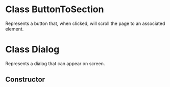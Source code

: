 # Class ButtonToSection

Represents a button that, when clicked, will scroll the page to an associated element.

# Class Dialog

Represents a dialog that can appear on screen.

## Constructor

	
